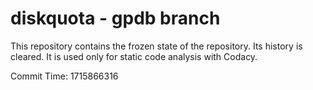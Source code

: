 # diskquota - gpdb branch

This repository contains the frozen state of the repository.
Its history is cleared. It is used only for static code
analysis with Codacy.

Commit Time: 1715866316